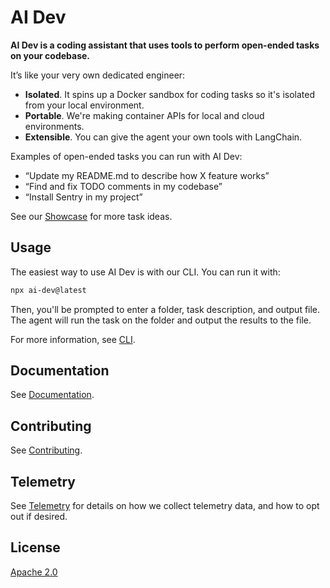 # AI Dev

**AI Dev is a coding assistant that uses tools to perform open-ended tasks on your codebase.**

It’s like your very own dedicated engineer:

- **Isolated**. It spins up a Docker sandbox for coding tasks so it's isolated from your local environment.
- **Portable**. We're making container APIs for local and cloud environments.
- **Extensible**. You can give the agent your own tools with LangChain.

Examples of open-ended tasks you can run with AI Dev:

- “Update my README.md to describe how X feature works”
- “Find and fix TODO comments in my codebase”
- “Install Sentry in my project”

See our [Showcase](https://toolkitai.notion.site/efeb25d741cb47839c1c4c826991e42c?v=61b53bc227194acdad26419e7c706ab4) for more task ideas.

## Usage

The easiest way to use AI Dev is with our CLI. You can run it with:

```bash
npx ai-dev@latest
```

Then, you'll be prompted to enter a folder, task description, and output file. The agent will run the task on the folder and output the results to the file.

For more information, see [CLI](https://toolkitai.notion.site/CLI-e7368c0447fb4e4ba6c0fbcbcf94879a?pvs=4).

## Documentation

See [Documentation](https://toolkitai.notion.site/AI-Dev-55cd2321039443d695235cadb884cabb?pvs=4).

## Contributing

See [Contributing](https://toolkitai.notion.site/Contributing-d6ff3008d5664da8ba3cd59efe1f5511?pvs=4).

## Telemetry

See [Telemetry](https://toolkitai.notion.site/CLI-e7368c0447fb4e4ba6c0fbcbcf94879a) for details on how we collect telemetry data, and how to opt out if desired.

## License

[Apache 2.0](./LICENSE)
